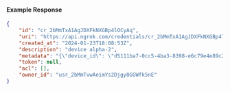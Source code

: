 <!-- Code generated for API Clients. DO NOT EDIT. -->

#### Example Response

```json
{
	"id": "cr_2bMmTxA1AgJDXFkNXGBp4lOCyAq",
	"uri": "https://api.ngrok.com/credentials/cr_2bMmTxA1AgJDXFkNXGBp4lOCyAq",
	"created_at": "2024-01-23T18:08:53Z",
	"description": "device alpha-2",
	"metadata": "{\"device_id\": \"d5111ba7-0cc5-4ba3-8398-e6c79e4e89c2\"}",
	"token": null,
	"acl": [],
	"owner_id": "usr_2bMmTvwAeimYs2Djgy0GGWfk5nE"
}
```
